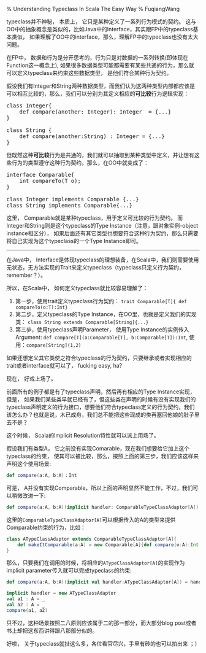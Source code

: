 % Understanding Typeclass In Scala The Easy Way
% FuqiangWang

typeclass并不神秘， 本质上， 它只是某种定义了一系列行为模式的契约。 这与OO中的抽象概念是类似的，比如Java中的Interface，其实跟FP中的typeclass基本类似， 如果理解了OO中的interface，那么，理解FP中的typeclass也没有太大问题。

在FP中， 数据和行为是分开思考的，行为只是对数据的一系列转换(即体现在Function这一概念上), 如果很多数据类型可能都需要有某些共通的行为，那么就可以定义typeclass来约束这些数据类型， 是他们符合某种行为契约。 

假设我们有Integer和String两种数据类型，而我们认为这两种类型内部都应该是可以相互比较的，那么，我们可以分别为其定义相应的**可比较**行为逻辑实现：

<pre>
class Integer{
	def compare(another: Integer): Integer  = {...}
}

class String {
	def compare(another:String) : Integer = {...}
}
</pre>

但既然这种**可比较**行为是共通的，我们就可以抽取到某种类型中定义，并让想有这些行为的类型遵守这种行为契约，那么，在OO中就变成了：

<pre>
interface Comparable<T>{
	int compareTo(T o);
}

class Integer implements Comparable<Integer> {...}
class String implements Comparable<String>{...}
</pre>

这里， Comparable就是某种typeclass，用于定义可比较的行为契约。 而Integer和String则是这个typeclass的Type Instance（注意，跟对象实例-object instance相区分）， 如果后面还有其它类型也想要符合这种行为契约，那么只需要将自己实现为这个typeclass的一个Type Instance即可。

---

在Java中， Interface是体现typeclass的理想装备，在Scala中，我们则需要使用无状态，无方法实现的Trait来定义typeclass（typeclass只定义行为契约，remember？）。

所以，在Scala中， 如何定义typeclass就比较容易理解了：

1. 第一步，使用trait定义typeclass行为契约： `trait Comparable[T]{ def compareTo(o:T):Int}`
2. 第二步，定义typeclass的Type Instance，在OO里，也就是定义我们的实现类： `class String extends Comparable[String]{...}`
3. 第三步，使用typeclass声明Parameter， 使用Type Instance的实例传入Argument: `def compare[T](a:Comparable[T], b:Comparable[T]):Int`, 使用：`compare[String](1,2)`

如果还想定义其它类使之符合typeclass的行为契约，只要继承或者实现相应的trait或者interface就可以了， fucking easy, ha?

现在， 好戏上场了。

前面所有的例子都是有了typeclass声明，然后再有相应的Type Instance实现， 但是， 如果我们某些类早就已经有了，但这些类在声明的时候有没有实现我们的typeclass声明定义的行为接口，想要他们符合typeclass定义的行为契约，我们该怎么办？也就是说，木已成舟，我们总不能把这些现成的类再塞回他娘的肚子里去不是？

这个时候， Scala的Implicit Resolution特性就可以派上用场了。 

假设我们有类型A， 它之前没有实现Comarable，现在我们想要给它加上这个typeclass的约束， 使其可以被比较，那么，按照上面的第三步，我们应该这样来声明这个使用场景:

```scala
def compare(a:A, b:A)：Int
```

可是， A并没有实现Comparable，所以上面的声明显然不能工作，不过，我们可以稍微改进一下:

```scala
def compare(a:A, b:A)(implicit handler: ComparableTypeClassAdaptor[A]):Int 
```

这里的`ComparableTypeClassAdaptor[A]`可以根据传入的A的类型来提供Comparable约束的行为，比如：

```scala
class ATypeClassAdaptor extends ComparableTypeClassAdaptor[A]{
	def makeItComparable(a:A) = new Comparable[A]{def compare(o:A):Int = {实现逻辑}}
}
```

那么，只要我们在调用的时候，将相应的`ATypeClassAdaptor[A]`的实现作为implicit parameter传入就可以完成typeclass的约束:

```scala
def compare(a:A, b:A)(implicit val handler:ATypeClassAdaptor[A]) = handler.makeItComparable(a).compare(b))

implicit handler = new ATypeClassAdaptor
val a1 : A = _
val a2 : A = _
compare(a1, a2)
```

只不过，这种场景按照二八原则应该属于二的那一部分，而大部分blog post或者书上却把这东西讲得跟八那部分似的。

好啦， 关于typeclass就扯这么多，各位看官尽兴，手里有砖的也可以拍出来 ；）
















